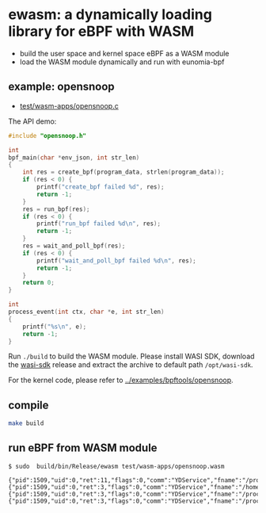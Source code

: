 # ewasm: a dynamically loading library for eBPF with WASM

- build the user space and kernel space eBPF as a WASM module
- load the WASM module dynamically and run with eunomia-bpf

## example: opensnoop

- [test/wasm-apps/opensnoop.c](test/wasm-apps/opensnoop.c)

The API demo:

```c
#include "opensnoop.h"

int
bpf_main(char *env_json, int str_len)
{
    int res = create_bpf(program_data, strlen(program_data));
    if (res < 0) {
        printf("create_bpf failed %d", res);
        return -1;
    }
    res = run_bpf(res);
    if (res < 0) {
        printf("run_bpf failed %d\n", res);
        return -1;
    }
    res = wait_and_poll_bpf(res);
    if (res < 0) {
        printf("wait_and_poll_bpf failed %d\n", res);
        return -1;
    }
    return 0;
}

int
process_event(int ctx, char *e, int str_len)
{
    printf("%s\n", e);
    return -1;
}
```

Run `./build` to build the WASM module. Please install WASI SDK, download the [wasi-sdk](https://github.com/CraneStation/wasi-sdk/releases) release and extract the archive to default path `/opt/wasi-sdk`.

For the kernel code, please refer to [../examples/bpftools/opensnoop](../examples/bpftools/opensnoop).

## compile

```sh
make build
```

## run eBPF from WASM module

```console
$ sudo  build/bin/Release/ewasm test/wasm-apps/opensnoop.wasm

{"pid":1509,"uid":0,"ret":11,"flags":0,"comm":"YDService","fname":"/proc/self/stat"}
{"pid":1509,"uid":0,"ret":3,"flags":0,"comm":"YDService","fname":"/home/ubuntu/.zsh_history"}
{"pid":1509,"uid":0,"ret":3,"flags":0,"comm":"YDService","fname":"/proc/565169/cmdline"}
{"pid":1509,"uid":0,"ret":3,"flags":0,"comm":"YDService","fname":"/proc/565170/cmdline"}
```
